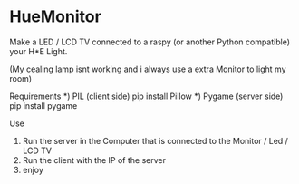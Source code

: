 # HueMonitor
Make a LED / LCD TV connected to a raspy (or another Python compatible) your H*E Light.

(My cealing lamp isnt working and i always use a extra Monitor to light my room)

Requirements
*) PIL (client side)
pip install Pillow
*) Pygame (server side)
pip install pygame

Use

1) Run the server in the Computer that is connected to the Monitor / Led / LCD TV
2) Run the client with the IP of the server
3) enjoy
